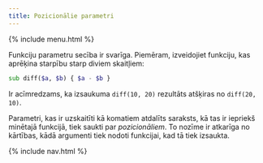 ```yaml
---
title: Pozicionālie parametri
---
```


{% include menu.html %}

Funkciju parametru secība ir svarīga. Piemēram, izveidojiet funkciju, kas aprēķina starpību starp diviem skaitļiem:

```raku
sub diff($a, $b) { $a - $b }
```

Ir acīmredzams, ka izsaukuma `diff(10, 20)` rezultāts atšķiras no `diff(20, 10)`.

Parametri, kas ir uzskaitīti kā komatiem atdalīts saraksts, kā tas ir iepriekš minētajā funkcijā, tiek saukti par _pozicionāliem_. To nozīme ir atkarīga no kārtības, kādā argumenti tiek nodoti funkcijai, kad tā tiek izsaukta.

{% include nav.html %}